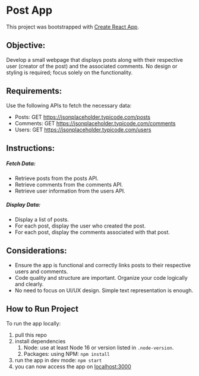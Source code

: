 # Post App

This project was bootstrapped with [Create React App](https://github.com/facebook/create-react-app).

## Objective:

Develop a small webpage that displays posts along with their respective user (creator of the post) and the associated comments. No design or styling is required; focus solely on the functionality.

## Requirements:

Use the following APIs to fetch the necessary data:

- Posts: GET https://jsonplaceholder.typicode.com/posts
- Comments: GET https://jsonplaceholder.typicode.com/comments
- Users: GET https://jsonplaceholder.typicode.com/users

## Instructions:

##### Fetch Data:

- Retrieve posts from the posts API.
- Retrieve comments from the comments API.
- Retrieve user information from the users API.

##### Display Data:

- Display a list of posts.
- For each post, display the user who created the post.
- For each post, display the comments associated with that post.

## Considerations:

- Ensure the app is functional and correctly links posts to their respective users and comments.
- Code quality and structure are important. Organize your code logically and clearly.
- No need to focus on UI/UX design. Simple text representation is enough.

## How to Run Project

To run the app locally:

1. pull this repo
2. install dependencies
   1. Node: use at least Node 16 or version listed in `.node-version`.
   2. Packages: using NPM: `npm install`
3. run the app in dev mode: `npm start`
4. you can now access the app on [localhost:3000](http://localhost:3000)
